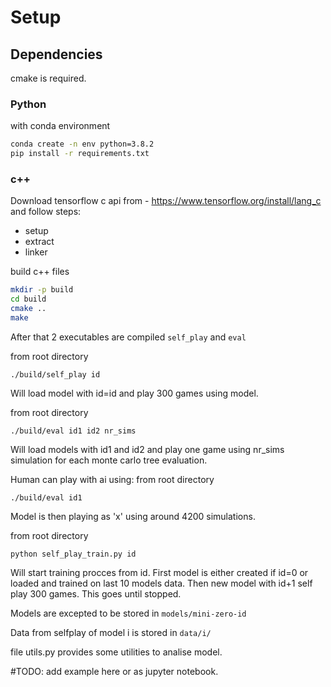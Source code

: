 # Setup

## Dependencies
cmake is required.
### Python
with conda environment
```bash
conda create -n env python=3.8.2
pip install -r requirements.txt
```

### c++
Download tensorflow c api from - https://www.tensorflow.org/install/lang_c
and follow steps:
* setup
* extract
* linker

build c++ files
```bash
mkdir -p build
cd build
cmake ..
make
```
After that 2 executables are compiled `self_play` and `eval`


from root directory
```
./build/self_play id
```

Will load model with id=id and play 300 games using model.


from root directory
```
./build/eval id1 id2 nr_sims
```

Will load models with id1 and id2 and play one game using nr_sims simulation for each monte carlo tree evaluation.

Human can play with ai using:
from root directory
```
./build/eval id1
```
Model is then playing as 'x' using around 4200 simulations.

from root directory
```
python self_play_train.py id
```

Will start training procces from id. First model is either created if id=0 or loaded and trained on last 10 models data. Then new model with id+1 self play 300 games. This goes until stopped.


Models are excepted to be stored in `models/mini-zero-id`

Data from selfplay of model i is stored in `data/i/`

file utils.py provides some utilities to analise model.

#TODO: add example here or as jupyter notebook.
